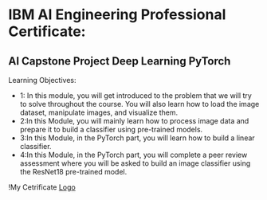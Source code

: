 # IBM AI Engineering Professional Certificate:
## AI Capstone Project Deep Learning PyTorch
Learning Objectives:
- 1: In this module, you will get introduced to the problem that we will try to solve throughout the course. You will also learn how to load the image dataset, manipulate images, and visualize them.
- 2:In this Module, you will mainly learn how to process image data and prepare it to build a classifier using pre-trained models. 
- 3:In this Module, in the PyTorch part, you will learn how to build a linear classifier. 
- 4:In this Module, in the PyTorch part, you will complete a peer review assessment where you will be asked to build an image classifier using the ResNet18 pre-trained model.

!My Cetrificate [Logo](https://coursera.org/share/6156728c14db8cb3a2b2b478b1dae545)
